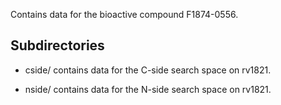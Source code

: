 Contains data for the bioactive compound F1874-0556.

## Subdirectories

- cside/ contains data for the C-side search space on rv1821.

- nside/ contains data for the N-side search space on rv1821.

